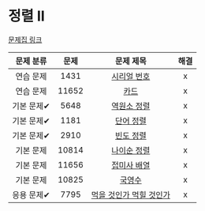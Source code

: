 # 정렬 II

[문제집 링크](https://www.acmicpc.net/workbook/view/7318)

| 문제 분류 | 문제 | 문제 제목 | 해결 |
| :--: | :--: | :--: | :--: |
| 연습 문제 | 1431 | [시리얼 번호](https://www.acmicpc.net/problem/1431) | x |
| 연습 문제 | 11652 | [카드](https://www.acmicpc.net/problem/11652) | x |
| 기본 문제✔ | 5648 | [역원소 정렬](https://www.acmicpc.net/problem/5648) | x |
| 기본 문제✔ | 1181 | [단어 정렬](https://www.acmicpc.net/problem/1181) | x |
| 기본 문제✔ | 2910 | [빈도 정렬](https://www.acmicpc.net/problem/2910) | x |
| 기본 문제 | 10814 | [나이순 정렬](https://www.acmicpc.net/problem/10814) | x |
| 기본 문제 | 11656 | [접미사 배열](https://www.acmicpc.net/problem/11656) | x |
| 기본 문제 | 10825 | [국영수](https://www.acmicpc.net/problem/10825) | x |
| 응용 문제✔ | 7795 | [먹을 것인가 먹힐 것인가](https://www.acmicpc.net/problem/7795) | x |
